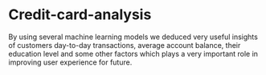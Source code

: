# Credit-card-analysis
By using several machine learning models we deduced very useful insights of customers day-to-day transactions, average account balance, their education level and some other factors which plays a very important role in improving user experience for future. 
